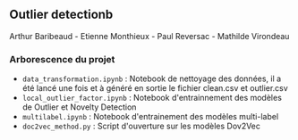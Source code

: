 ## Outlier detectionb
Arthur Baribeaud - Etienne Monthieux - Paul Reversac - Mathilde Virondeau

### Arborescence du projet
- `data_transformation.ipynb` : Notebook de nettoyage des données, il a été lancé une fois et à généré en sortie le fichier clean.csv et outlier.csv  
- `local_outlier_factor.ipynb` : Notebook d'entrainnement des modèles de Outlier et Novelty Detection  
- `multilabel.ipynb` : Notebook d'entrainement des modèles multi-label  
- `doc2vec_method.py` : Script d'ouverture sur les modèles Dov2Vec
